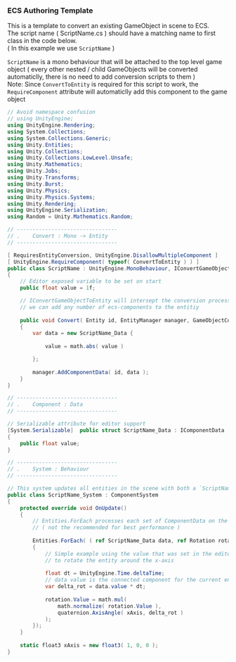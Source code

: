 ### ECS Authoring Template
This is a template to convert an existing GameObject in scene to ECS.  
The script name ( ScriptName.cs ) should have a matching name to first class in the code below.  
( In this example we use `ScriptName` )  

`ScriptName` is a mono behaviour that will be attached to the top level game object ( every other nested / child GameObjects will be converted automaticlly, there is no need to add conversion scripts to them )   
Note: Since `ConvertToEntity` is required for this script to work, the `RequireComponent` attribute will automaticlly add this component to the game object 

```cs
// Avoid namespace confusion
// using UnityEngine;
using UnityEngine.Rendering;
using System.Collections;
using System.Collections.Generic;
using Unity.Entities;
using Unity.Collections;
using Unity.Collections.LowLevel.Unsafe;
using Unity.Mathematics;
using Unity.Jobs;
using Unity.Transforms;
using Unity.Burst;
using Unity.Physics;
using Unity.Physics.Systems;
using Unity.Rendering;
using UnityEngine.Serialization;
using Random = Unity.Mathematics.Random;

// --------------------------------
// .    Convert : Mono -> Entity 
// --------------------------------

[ RequiresEntityConversion, UnityEngine.DisallowMultipleComponent ]
[ UnityEngine.RequireComponent( typeof( ConvertToEntity ) ) ]
public class ScriptName : UnityEngine.MonoBehaviour, IConvertGameObjectToEntity
{
    // Editor exposed variable to be set on start
    public float value = 1f;

    // IConvertGameObjectToEntity will intersept the conversion process, in this step 
    // we can add any number of ecs-components to the entitiy
    
    public void Convert( Entity id, EntityManager manager, GameObjectConversionSystem convSys )
    {
        var data = new ScriptName_Data {
        
            value = math.abs( value )

        };
    
        manager.AddComponentData( id, data );
    }
}

// --------------------------------
// .    Component : Data
// --------------------------------

// Serializable attribute for editor support
[System.Serializable]  public struct ScriptName_Data : IComponentData
{
    public float value;
}

// --------------------------------
// .    System : Behaviour
// --------------------------------

// This system updates all entities in the scene with both a `ScriptName_Data` and `Rotation` component.
public class ScriptName_System : ComponentSystem
{
    protected override void OnUpdate()
    {
        // Entities.ForEach processes each set of ComponentData on the main thread 
        // ( not the recommended for best performance )
        
        Entities.ForEach( ( ref ScriptName_Data data, ref Rotation rotation ) => 
        {
            // Simple example using the value that was set in the editor
            // to rotate the entity around the x-axis
          
            float dt = UnityEngine.Time.deltaTime;
            // data value is the connected component for the current entitiy in the loop 
            var delta_rot = data.value * dt;
            
            rotation.Value = math.mul(
                math.normalize( rotation.Value ), 
                quaternion.AxisAngle( xAxis, delta_rot )
            );
        });
    }
    
    static float3 xAxis = new float3( 1, 0, 0 );
}
```
